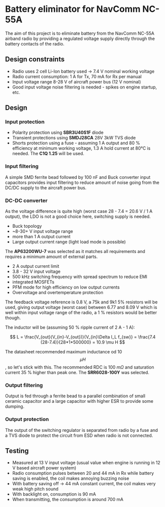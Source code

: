 # Battery eliminator for NavComm NC-55A

The aim of this project is to eliminate battery from the NavComm NC-55A airband
radio by providing a regulated voltage supply directly through the battery
contacts of the radio.

## Design constraints

- Radio uses 2 cell Li-Ion battery used -> 7.4 V nominal working voltage
- Radio current consumption: 1 A for Tx, 70 mA for Rx per manual
- Input voltage range 8-28 V of aircraft power bus (12 V nominal)
- Good input voltage noise filtering is needed - spikes on engine startup, etc.

## Design

### Input protection

- Polarity protection using **SBR3U40S1F** diode
- Transient protections using **SMDJ28CA** 28V 3kW TVS diode
- Shorts protection using a fuse - assuming 1 A output and 80 % efficiency at minimum working voltage, 1.3 A hold current at 80°C is needed. The **C1Q 1.25** will be used.

### Input filtering

A simple SMD ferrite bead followed by 100 nF and Buck converter input capacitors
provides input filtering to reduce amount of noise going from the DC/DC supply
to the aircraft power bus.

### DC-DC converter

As the voltage difference is quite high (worst case 28 - 7.4 = 20.6 V / 1 A
output), the LDO is not a good choice here, switching supply is needed.

- Buck topology
- ~8-30+ V input voltage range
- more than 1 A output current
- Large output current range (light load mode is possible)

The **AP63200WU-7** was selected as it matches all requirements and
requires a minimum amount of external parts.

- 2 A output current limit
- 3.8 - 32 V input voltage
- 500 kHz switching frequency with spread spectrum to reduce EMI
- integrated MOSFETs
- PFM mode for high efficiency on low output currents
- Overvoltage and overtemperature protection

The feedback voltage reference is 0.8 V, a 75k and 9k1 5% resistors will be used,
giving output voltage (worst case) between 6.77 and 8.09 V which is well within
input voltage range of the radio, a 1 % resistors would be better though.

The inductor will be (assuming 50 % ripple current of 2 A - 1 A):

$$ L = \frac{V_{out}(V_{in}-V_{out})}{V_{in}\Delta I_L f_{sw}} = \frac{7.4 (28-7.4)}{28*1*500000} = 10.9 \mu H $$

The datasheet recommended maximum inductance od 10 $$\mu H$$, so let's stick with
this. The recommended RDC is 100 $m\Omega$ and saturation current 35 % higher than peak one.
The **SRR6028-100Y** was selected.

### Output filtering

Output is fed through a ferrite bead to a parallel combination of small ceramic
capacitor and a large capacitor with higher ESR to provide some dumping.

### Output protection

The output of the switching regulator is separated from radio by a fuse
and a TVS diode to protect the circuit from ESD when radio is not connected.

## Testing

- Measured at 13 V input voltage (usual value when engine is running in 12 V based aircraft power system)
- Radio consumption pulses between 20 and 44 mA in Rx while battery saving is enabled, the coil makes annoying buzzing noise
- With battery saving off -> 44 mA constant current, the coil makes very weak high pitch sound
- With backlight on, consumption is 90 mA
- When transmitting, the consumption is around 700 mA
